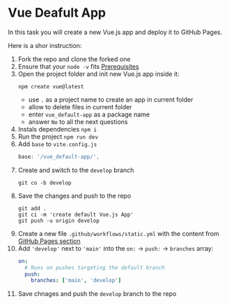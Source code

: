 # Vue Deafult App

In this task you will create a new Vue.js app and deploy it to GitHub Pages.

Here is a shor instruction:

1. Fork the repo and clone the forked one
1. Ensure that your `node -v` fits [Prerequisites](https://vuejs.org/guide/quick-start.html#creating-a-vue-application)
1. Open the project folder and init new Vue.js app inside it:
    ```shell
    npm create vue@latest
    ```
    - use `.` as a project name to create an app in current folder
    - allow to delete files in current folder
    - enter `vue_default-app` as a package name
    - answer `No` to all the next questions
1. Instals dependencies `npm i`
1. Run the project `npm run dev`
1. Add `base` to `vite.config.js`
    ```js
    base: '/vue_default-app/',
    ```
1. Create and switch to the `develop` branch
    ```shell
    git co -b develop
    ```
1. Save the changes and push to the repo
    ```shell
    git add .
    git ci -m 'create default Vue.js App'
    git push -u origin develop
    ```
1. Create a new file `.github/workflows/static.yml` with the content from [GitHub Pages section](https://vitejs.dev/guide/static-deploy.html#github-pages)
1. Add `'develop'` next to `'main'` into the `on:` -> `push:` -> `branches` array:
    ```yaml
    on:
      # Runs on pushes targeting the default branch
      push:
        branches: ['main', 'develop']
    ```
1. Save chnages and push the `develop` branch to the repo
